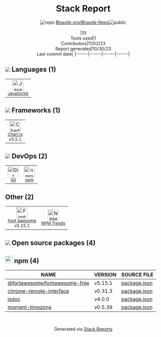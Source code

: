 <div align="center">

# Stack Report
![](https://img.stackshare.io/repo.svg "repo") [Bhautik-org/Bhautik-Repo](https://github.com/Bhautik-org/Bhautik-Repo)![](https://img.stackshare.io/public_badge.svg "public")
<br/><br/>
|10<br/>Tools used|1<br/>Contributors|11/02/23 <br/>Report generated|10/30/23<br/>Last commit date|
|------|------|------|------|
</div>

## <img src='https://img.stackshare.io/languages.svg'/> Languages (1)
<table><tr>
  <td align='center'>
  <img width='36' height='36' src='https://img.stackshare.io/service/1209/javascript.jpeg' alt='JavaScript'>
  <br>
  <sub><a href="https://developer.mozilla.org/en-US/docs/Web/JavaScript">JavaScript</a></sub>
  <br>
  <sub></sub>
</td>

</tr>
</table>

## <img src='https://img.stackshare.io/frameworks.svg'/> Frameworks (1)
<table><tr>
  <td align='center'>
  <img width='36' height='36' src='https://img.stackshare.io/service/3866/_GD1-XrU_400x400.jpg' alt='Chart.js'>
  <br>
  <sub><a href="http://www.chartjs.org/">Chart.js</a></sub>
  <br>
  <sub>v3.5.1</sub>
</td>

</tr>
</table>

## <img src='https://img.stackshare.io/devops.svg'/> DevOps (2)
<table><tr>
  <td align='center'>
  <img width='36' height='36' src='https://img.stackshare.io/service/1046/git.png' alt='Git'>
  <br>
  <sub><a href="http://git-scm.com/">Git</a></sub>
  <br>
  <sub></sub>
</td>

<td align='center'>
  <img width='36' height='36' src='https://img.stackshare.io/service/1120/lejvzrnlpb308aftn31u.png' alt='npm'>
  <br>
  <sub><a href="https://www.npmjs.com/">npm</a></sub>
  <br>
  <sub></sub>
</td>

</tr>
</table>

## Other (2)
<table><tr>
  <td align='center'>
  <img width='36' height='36' src='https://img.stackshare.io/service/3244/1_Mr1Fy00XjPGNf1Kkp_hWtw_2x.png' alt='Font Awesome'>
  <br>
  <sub><a href="https://fontawesome.com/">Font Awesome</a></sub>
  <br>
  <sub>v5.15.1</sub>
</td>

<td align='center'>
  <img width='36' height='36' src='https://img.stackshare.io/service/12294/empty-logo-square.png' alt='NPM Trends'>
  <br>
  <sub><a href="https://www.npmtrends.com/">NPM Trends</a></sub>
  <br>
  <sub></sub>
</td>

</tr>
</table>


## <img src='https://img.stackshare.io/group.svg' /> Open source packages (4)</h2>

## <img width='24' height='24' src='https://img.stackshare.io/service/1120/lejvzrnlpb308aftn31u.png'/> npm (4)

|NAME|VERSION|SOURCE FILE|
|------|------|------|
|[@fortawesome/fontawesome-free](https://fontawesome.com)|v5.15.1|[package.json](https://github.com/Bhautik-org/Bhautik-Repo/blob/main/package.json)|
|[chrome-remote-interface](https://github.com/cyrus-and/chrome-remote-interface)|v0.31.3|[package.json](https://github.com/Bhautik-org/Bhautik-Repo/blob/main/package.json)|
|[jsdoc](https://github.com/jsdoc/jsdoc)|v4.0.0|[package.json](https://github.com/Bhautik-org/Bhautik-Repo/blob/main/package.json)|
|[moment-timezone](http://momentjs.com/timezone/)|v0.5.39|[package.json](https://github.com/Bhautik-org/Bhautik-Repo/blob/main/package.json)|

<br/>
<div align='center'>

Generated via [Stack Reports](https://stackshare.io/stack-report)
